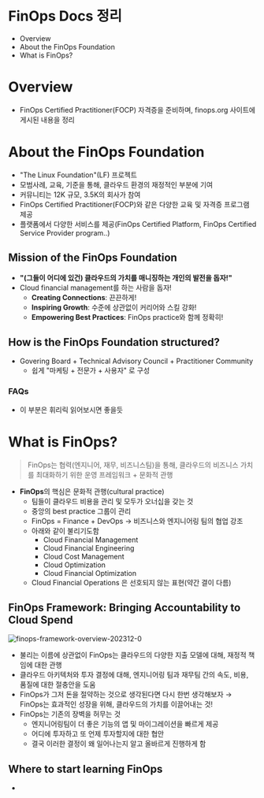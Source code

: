 # FinOps Docs 정리

- Overview
- About the FinOps Foundation
- What is FinOps?


# Overview

- FinOps Certified Practitioner(FOCP) 자격증을 준비하며, finops.org 사이트에 게시된 내용을 정리


# About the FinOps Foundation

- "The Linux Foundation"(LF) 프로젝트
- 모범사례, 교육, 기준을 통해, 클라우드 환경의 재정적인 부분에 기여
- 커뮤니티는 12K 규모, 3.5K의 회사가 참여
- FinOps Certified Practitioner(FOCP)와 같은 다양한 교육 및 자격증 프로그램 제공
- 플랫폼에서 다양한 서비스를 제공(FinOps Certified Platform, FinOps Certified Service Provider program..)

## Mission of the FinOps Foundation

- **"(그들이 어디에 있건) 클라우드의 가치를 매니징하는 개인의 발전을 돕자!"**
- Cloud financial management를 하는 사람을 돕자!
  - **Creating Connections**: 끈끈하게!
  - **Inspiring Growth**: 수준에 상관없이 커리어와 스킬 강화!
  - **Empowering Best Practices**: FinOps practice와 함께 정확히!

## How is the FinOps Foundation structured?

- Govering Board + Technical Advisory Council + Practitioner Community
  - 쉽게 "마케팅 + 전문가 + 사용자" 로 구성

### FAQs

- 이 부분은 휘리릭 읽어보시면 좋을듯


# What is FinOps?

> FinOps는 협력(엔지니어, 재무, 비즈니스팀)을 통해, 클라우드의 비즈니스 가치를 최대화하기 위한 운영 프레임워크 + 문화적 관행

- **FinOps**의 핵심은 문화적 관행(cultural practice)
  - 팀들이 클라우드 비용을 관리 및 모두가 오너십을 갖는 것
  - 중앙의 best practice 그룹이 관리
  - FinOps = Finance + DevOps → 비즈니스와 엔지니어링 팀의 협업 강조
  - 아래와 같이 불리기도함
    - Cloud Financial Management
    - Cloud Financial Engineering
    - Cloud Cost Management
    - Cloud Optimization
    - Cloud Financial Optimization
  - Cloud Financial Operations 은 선호되지 않는 표현(약간 결이 다름)

## FinOps Framework: Bringing Accountability to Cloud Spend

![finops-framework-overview-202312-0](https://github.com/sainthm/2024_study/assets/54525036/2a81e3ad-73ce-4f4d-b22d-eb0f23b806d1)

- 불리는 이름에 상관없이 FinOps는 클라우드의 다양한 지출 모델에 대해, 재정적 책임에 대한 관행
- 클라우드 아키텍처와 투자 결정에 대해, 엔지니어링 팀과 재무팀 간의 속도, 비용, 품질에 대한 절충안을 도움
- FinOps가 그저 돈을 절약하는 것으로 생각된다면 다시 한번 생각해보자 → FinOps는 효과적인 성장을 위해, 클라우드의 가치를 이끌어내는 것!
- FinOps는 기존의 장벽을 허무는 것
  - 엔지니어링팀이 더 좋은 기능의 앱 및 마이그레이션을 빠르게 제공
  - 어디에 투자하고 또 언제 투자할지에 대한 협안
  - 결국 이러한 결정이 왜 일어나는지 알고 올바르게 진행하게 함


## Where to start learning FinOps

- 



